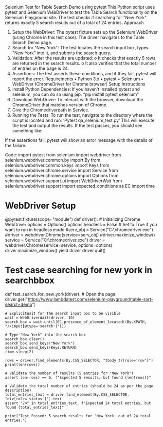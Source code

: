 Selenium Test for Table Search Demo using pytest
This Python script uses pytest and Selenium WebDriver to test the Table Search functionality on the Selenium Playground site. The test checks if searching for "New York" returns exactly 5 search results out of a total of 24 entries.
Approach
1.	Setup the WebDriver: The pytest fixture sets up the Selenium WebDriver (using Chrome in this test case). The driver navigates to the Table Search Demo page.
2.	Search for "New York": The test locates the search input box, types "New York" into it, and submits the search query.
3.	Validation: After the results are updated:
o	It checks that exactly 5 rows are returned in the search results.
o	It also verifies that the total number of entries on the page is 24.
4.	Assertions: The test asserts these conditions, and if they fail, pytest will report the error.
Requirements
•	Python 3.x
•	pytest
•	Selenium
•	WebDriver (ChromeDriver for Chrome browser)
Setup Instructions
1.	Install Python Dependencies: If you haven't installed pytest and selenium, you can do so using pip:
“pip install pytest selenium”
2.	Download WebDriver: To interact with the browser, download the ChromeDriver that matches version of Chrome.
3.	Give the Chromedriverpath  in Service.
4.	Running the Tests: To run the test, navigate to the directory where the script is located and run:
                    ‘Pytest qa_selenium_test.py’
This will execute the test and output the results. If the test passes, you should see something like:
 

If the assertions fail, pytest will show an error message with the details of the failure.












Code:
import pytest
from selenium import webdriver
from selenium.webdriver.common.by import By
from selenium.webdriver.common.keys import Keys
from selenium.webdriver.chrome.service import Service
from selenium.webdriver.chrome.options import Options
from selenium.webdriver.support.ui import WebDriverWait
from selenium.webdriver.support import expected_conditions as EC
import time


# WebDriver Setup
@pytest.fixture(scope="module")
def driver():
    # Initializing Chrome WebDriver
    options = Options()
    options.headless = False  # Set to True if you want to run in headless mode
    #serv_obj = Service("C:\\chromedriver.exe")
    #driver = webdriver.Chrome(service=serv_obj)
    #driver.maximize_window()
    service = Service("C:\\chromedriver.exe")
    driver = webdriver.Chrome(service=service, options=options)
    driver.maximize_window()
    yield driver
    driver.quit()




# Test case searching for new york in searchbbox
def test_search_for_new_york(driver):
    # Open the page
    driver.get("https://www.lambdatest.com/selenium-playground/table-sort-search-demo")

    # ExplicitWait for the search input box to be visible
    wait = WebDriverWait(driver, 10)
    search_box = wait.until(EC.presence_of_element_located((By.XPATH, "//input[@type='search']")))

    # Type "New York" into the search box
    search_box.clear()
    search_box.send_keys("New York")
    search_box.send_keys(Keys.RETURN)
    time.sleep(2)

    rows = driver.find_elements(By.CSS_SELECTOR, "tbody tr[role='row']")
    print(len(rows))

    # Validate the number of results (5 entries for "New York")
    assert len(rows) == 5, f"Expected 5 results, but found {len(rows)}"

    # Validate the total number of entries (should be 24 as per the page description)
    total_entries_text = driver.find_element(By.CSS_SELECTOR, "div[role='status']").text
    assert "24" in total_entries_text, f"Expected 24 total entries, but found {total_entries_text}"

    print("Test Passed: 5 search results for 'New York' out of 24 total entries.")
